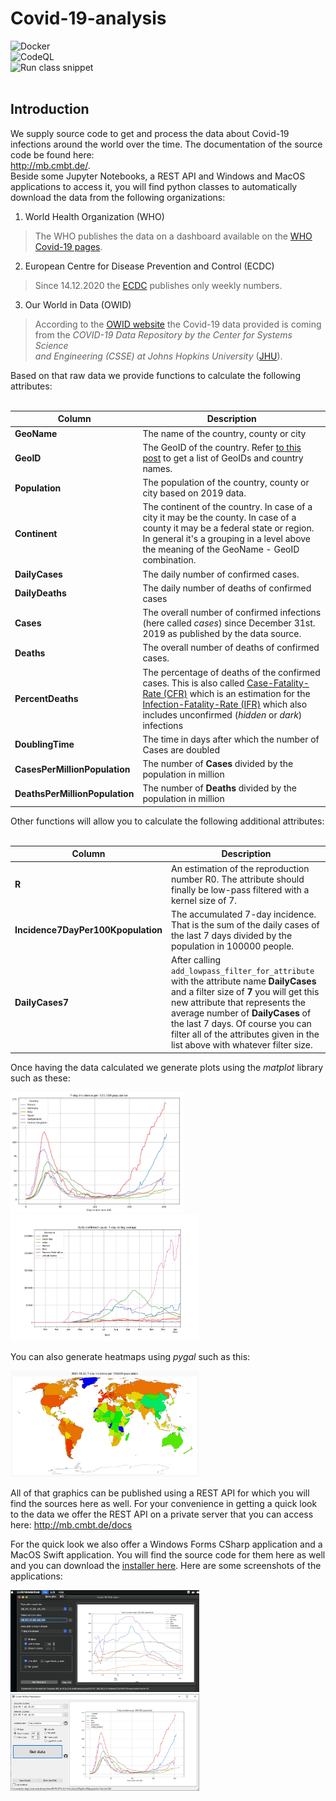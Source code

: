 # Covid-19-analysis
![Docker](https://github.com/1c3t3a/Covid-19-analysis/workflows/Docker/badge.svg)<br>
![CodeQL](https://github.com/1c3t3a/Covid-19-analysis/workflows/CodeQL/badge.svg)<br>
![Run class snippet](https://github.com/1c3t3a/Covid-19-analysis/workflows/Run%20class%20snippet/badge.svg)<br><br> 

## Introduction
We supply source code to get and process the data about Covid-19 infections around the world over the time. The documentation of the source code be found here:  
<a href="http://mb.cmbt.de/python-class-documentation/" target="blank">http://mb.cmbt.de/</a>.  
Beside some Jupyter Notebooks, a REST API and Windows and MacOS applications to access it, you will find python classes to automatically download the data from the following organizations:

1. World Health Organization (WHO)

> The WHO publishes the data on a dashboard available on the <a href="https://covid19.who.int/table" target="blank">WHO Covid-19 pages</a>.   

2. European Centre for Disease Prevention and Control (ECDC)

> Since 14.12.2020 the <a href="https://www.ecdc.europa.eu/en/publications-data/download-todays-data-geographic-distribution-covid-19-cases-worldwide" target="blank">ECDC</a> publishes only weekly numbers.  

3. Our World in Data (OWID)

> According to the <a href="https://github.com/owid/covid-19-data/tree/master/public/data" target="blank">OWID website</a> the Covid-19 data provided is coming from the *COVID-19 Data Repository by the Center for Systems Science  
and Engineering (CSSE) at Johns Hopkins University* (<a href="https://github.com/CSSEGISandData/COVID-19" target="blank">JHU</a>).  

Based on that raw data we provide functions to calculate the following attributes:  
<br>

| Column | Description |
| --- | --- |
| **GeoName** | The name of the country, county or city  
| **GeoID** | The GeoID of the country. Refer [to this post](/covid-19-analysis/list-of-geoids-and-countries/) to get a list of GeoIDs and country names.  
| **Population** | The population of the country, county or city based on 2019 data.  
| **Continent** | The continent of the country. In case of a city it may be the county. In case of a county it may be a federal state or region. In general it's a grouping in a level above the meaning of the GeoName -  GeoID combination.  
| **DailyCases** | The daily number of confirmed cases.  
| **DailyDeaths** | The daily number of deaths of confirmed cases  
| **Cases** | The overall number of confirmed infections (here called *cases*) since December 31st. 2019 as published by the data source.  
| **Deaths** | The overall number of deaths of confirmed cases.  
| **PercentDeaths** | The percentage of deaths of the confirmed cases. This is also called <a href="https://en.wikipedia.org/wiki/Case_fatality_rate" target="blank">Case-Fatality-Rate (CFR)</a> which is an estimation for the <a href="https://en.wikipedia.org/wiki/Case_fatality_rate#Infection_fatality_rate" target="blank">Infection-Fatality-Rate (IFR)</a> which also includes unconfirmed (*hidden* or *dark*) infections  
| **DoublingTime** | The time in days after which the number of Cases are doubled  
| **CasesPerMillionPopulation** | The number of **Cases** divided by the population in million  
| **DeathsPerMillionPopulation** | The number of **Deaths** divided by the population in million  

Other functions will allow you to calculate the following additional attributes:  
<br>

| Column | Description |
| --- | --- |
| **R** | An estimation of the reproduction number R0. The attribute should finally be low-pass filtered with a kernel size of 7.  
| **Incidence7DayPer100Kpopulation** | The accumulated 7-day incidence. That is the sum of the daily cases of the last 7 days divided by the population in 100000 people.  
| **DailyCases7** | After calling ```add_lowpass_filter_for_attribute``` with the attribute name **DailyCases** and a filter size of **7** you will get this new attribute that represents the average number of **DailyCases** of the last 7 days. Of course you can filter all of the attributes given in the list above with whatever filter size.  


Once having the data calculated we generate plots using the *matplot* library such as these:  

<img src="doc/plot.png" width="55%">
<img src="doc/plot2.png" width="60%">

You can also generate heatmaps using *pygal* such as this:

<img src="doc/output_29_12.svg" width="60%">

All of that graphics can be published using a REST API for which you will find the sources here as well. For your convenience in getting a quick look to the data we offer the REST API on a private server that you can access here: <a href="http://mb.cmbt.de/docs" target="blank">http://mb.cmbt.de/docs</a>  

For the quick look we also offer a Windows Forms CSharp application and a MacOS Swift application. You will find the source code for them here as well and you can download the <a href="http://mb.cmbt.de/download-area" target="blank">installer here</a>. Here are some screenshots of the applications:  

<img src="doc/version41.png" width="60%">

<img src="doc/screenshot.png" width="60%">
